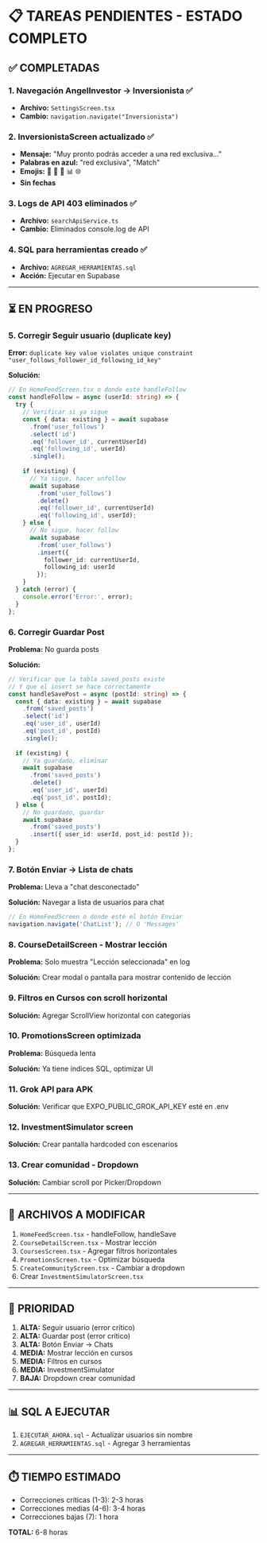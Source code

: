 # 📋 TAREAS PENDIENTES - ESTADO COMPLETO

## ✅ COMPLETADAS

### 1. Navegación AngelInvestor → Inversionista ✅
- **Archivo:** `SettingsScreen.tsx`
- **Cambio:** `navigation.navigate("Inversionista")`

### 2. InversionistaScreen actualizado ✅
- **Mensaje:** "Muy pronto podrás acceder a una red exclusiva..."
- **Palabras en azul:** "red exclusiva", "Match"
- **Emojis:** 🔎 🤝 💼 📊 🌐
- **Sin fechas**

### 3. Logs de API 403 eliminados ✅
- **Archivo:** `searchApiService.ts`
- **Cambio:** Eliminados console.log de API

### 4. SQL para herramientas creado ✅
- **Archivo:** `AGREGAR_HERRAMIENTAS.sql`
- **Acción:** Ejecutar en Supabase

---

## ⏳ EN PROGRESO

### 5. Corregir Seguir usuario (duplicate key)
**Error:** `duplicate key value violates unique constraint "user_follows_follower_id_following_id_key"`

**Solución:**
```typescript
// En HomeFeedScreen.tsx o donde esté handleFollow
const handleFollow = async (userId: string) => {
  try {
    // Verificar si ya sigue
    const { data: existing } = await supabase
      .from('user_follows')
      .select('id')
      .eq('follower_id', currentUserId)
      .eq('following_id', userId)
      .single();
    
    if (existing) {
      // Ya sigue, hacer unfollow
      await supabase
        .from('user_follows')
        .delete()
        .eq('follower_id', currentUserId)
        .eq('following_id', userId);
    } else {
      // No sigue, hacer follow
      await supabase
        .from('user_follows')
        .insert({
          follower_id: currentUserId,
          following_id: userId
        });
    }
  } catch (error) {
    console.error('Error:', error);
  }
};
```

### 6. Corregir Guardar Post
**Problema:** No guarda posts

**Solución:**
```typescript
// Verificar que la tabla saved_posts existe
// Y que el insert se hace correctamente
const handleSavePost = async (postId: string) => {
  const { data: existing } = await supabase
    .from('saved_posts')
    .select('id')
    .eq('user_id', userId)
    .eq('post_id', postId)
    .single();
  
  if (existing) {
    // Ya guardado, eliminar
    await supabase
      .from('saved_posts')
      .delete()
      .eq('user_id', userId)
      .eq('post_id', postId);
  } else {
    // No guardado, guardar
    await supabase
      .from('saved_posts')
      .insert({ user_id: userId, post_id: postId });
  }
};
```

### 7. Botón Enviar → Lista de chats
**Problema:** Lleva a "chat desconectado"

**Solución:** Navegar a lista de usuarios para chat
```typescript
// En HomeFeedScreen o donde esté el botón Enviar
navigation.navigate('ChatList'); // O 'Messages'
```

### 8. CourseDetailScreen - Mostrar lección
**Problema:** Solo muestra "Lección seleccionada" en log

**Solución:** Crear modal o pantalla para mostrar contenido de lección

### 9. Filtros en Cursos con scroll horizontal
**Solución:** Agregar ScrollView horizontal con categorías

### 10. PromotionsScreen optimizada
**Problema:** Búsqueda lenta

**Solución:** Ya tiene índices SQL, optimizar UI

### 11. Grok API para APK
**Solución:** Verificar que EXPO_PUBLIC_GROK_API_KEY esté en .env

### 12. InvestmentSimulator screen
**Solución:** Crear pantalla hardcoded con escenarios

### 13. Crear comunidad - Dropdown
**Solución:** Cambiar scroll por Picker/Dropdown

---

## 📝 ARCHIVOS A MODIFICAR

1. `HomeFeedScreen.tsx` - handleFollow, handleSave
2. `CourseDetailScreen.tsx` - Mostrar lección
3. `CoursesScreen.tsx` - Agregar filtros horizontales
4. `PromotionsScreen.tsx` - Optimizar búsqueda
5. `CreateCommunityScreen.tsx` - Cambiar a dropdown
6. Crear `InvestmentSimulatorScreen.tsx`

---

## 🎯 PRIORIDAD

1. **ALTA:** Seguir usuario (error crítico)
2. **ALTA:** Guardar post (error crítico)
3. **ALTA:** Botón Enviar → Chats
4. **MEDIA:** Mostrar lección en cursos
5. **MEDIA:** Filtros en cursos
6. **MEDIA:** InvestmentSimulator
7. **BAJA:** Dropdown crear comunidad

---

## 📊 SQL A EJECUTAR

1. `EJECUTAR_AHORA.sql` - Actualizar usuarios sin nombre
2. `AGREGAR_HERRAMIENTAS.sql` - Agregar 3 herramientas

---

## ⏱️ TIEMPO ESTIMADO

- Correcciones críticas (1-3): 2-3 horas
- Correcciones medias (4-6): 3-4 horas
- Correcciones bajas (7): 1 hora

**TOTAL:** 6-8 horas
